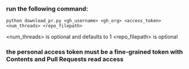 ### run the following command:
``python download_pr.py <gh_username> <gh_org> <access_token> <num_threads> <repo_filepath>``

<num_threads> is optional and defaults to 1
<repo_filepath> is optional

### the personal access token must be a fine-grained token with Contents and Pull Requests read access